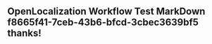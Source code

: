 <properties
ms.topic="hero-topic"
ms.test1="hero-topic"
ms.test2="test"/>


## OpenLocalization Workflow Test MarkDown f8665f41-7ceb-43b6-bfcd-3cbec3639bf5 thanks!



<!--HONumber=Sep16_HO1-->



